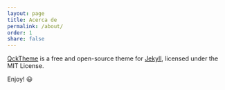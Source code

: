 ```yaml
---
layout: page
title: Acerca de
permalink: /about/
order: 1
share: false
---
```


[QckTheme](https://github.com/qckanemoto/jekyll-qck-theme) is a free and open-source theme for [Jekyll](http://jekyllrb.com/), licensed under the MIT License.

Enjoy! :smiley:
